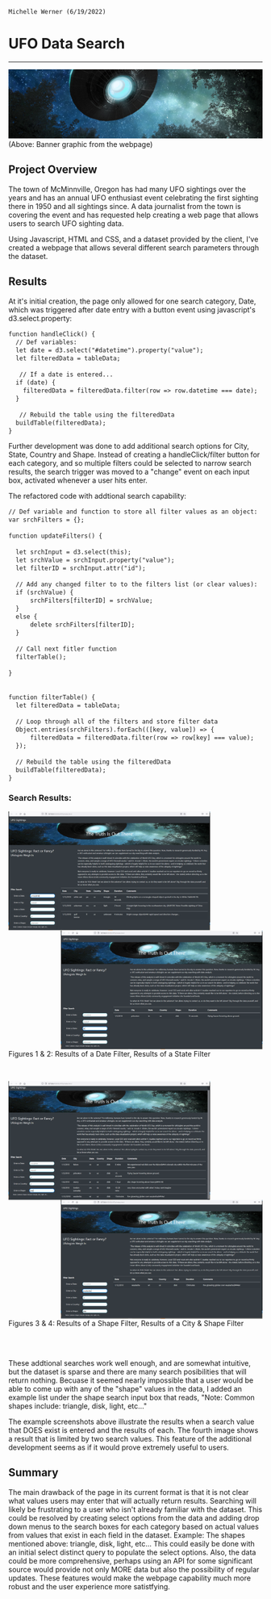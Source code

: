 
                                                                                           Michelle Werner (6/19/2022)
# UFO Data Search
---

<!--![alt](resources/___.png)-->
<img src="https://github.com/miwermi/ufos/blob/main/static/images/banner.png" alt ="graphic: UFOs">
(Above: Banner graphic from the webpage)

## Project Overview

The town of McMinnville, Oregon has had many UFO sightings over the years and has an annual UFO enthusiast event celebrating the first sighting there in 1950 and all sightings since.  A data journalist from the town is covering the event and has requested help creating a web page that allows users to search UFO sighting data.

Using Javascript, HTML and CSS, and a dataset provided by the client, I've created a webpage that allows several different search parameters through the dataset.

## Results


At it's initial creation, the page only allowed for one search category, Date, which was triggered after date entry with a button event using javascript's d3.select.property: 

    function handleClick() {
      // Def variables:
      let date = d3.select("#datetime").property("value");
      let filteredData = tableData;

       // If a date is entered...
      if (date) {
        filteredData = filteredData.filter(row => row.datetime === date);
      }

       // Rebuild the table using the filteredData
      buildTable(filteredData);
    }
  

Further development was done to add additional search options for City, State, Country and Shape. Instead of creating a handleClick/filter button for each category,  and so multiple filters could be selected to narrow search results, the search trigger was moved to a "change" event on each input box, activated whenever a user hits enter.  

The refactored code with addtional search capability:

    // Def variable and function to store all filter values as an object:
    var srchFilters = {};

    function updateFilters() {

      let srchInput = d3.select(this);
      let srchValue = srchInput.property("value");
      let filterID = srchInput.attr("id");

      // Add any changed filter to to the filters list (or clear values):
      if (srchValue) {
          srchFilters[filterID] = srchValue;
      }
      else {
          delete srchFilters[filterID];
      }

      // Call next fitler function
      filterTable();

    }
  

    function filterTable() {
      let filteredData = tableData;

      // Loop through all of the filters and store filter data
      Object.entries(srchFilters).forEach(([key, value]) => {
          filteredData = filteredData.filter(row => row[key] === value);
      });  

      // Rebuild the table using the filteredData
      buildTable(filteredData);
    }
    
### Search Results:

<img src="https://github.com/miwermi/ufos/blob/main/static/images/datefilter.png" align="left" width="400" height="236" alt ="screenshot: Date Filter">  <img src="https://github.com/miwermi/ufos/blob/main/static/images/statefilter.png" align="right" width="400" height="236" alt ="screenshot: State Filter">
<br clear="all" />
Figures 1 & 2: Results of a Date Filter,  Results of a State Filter

<br clear="all" />
    
<img src="https://github.com/miwermi/ufos/blob/main/static/images/shapefilter.png" align="left" width="400" height="236" alt ="screenshot: Shape Filter"><img src="https://github.com/miwermi/ufos/blob/main/static/images/city+shapefilter.png" align="right" width="400" height="236" alt ="screenshot: City & Shape">
<br clear="all" />
Figures 3 & 4: Results of a Shape Filter, Results of a City & Shape Filter

<br clear="all" />   
<br clear="all" /> 

These addtional searches work well enough, and are somewhat intuitive, but the dataset is sparse and there are many search posibilities that will return nothing. Becuase it seemed nearly impossible that a user would be able to come up with any of the "shape" values in the data, I added an example list under the shape search input box that reads, "Note: Common shapes include: triangle, disk, light, etc..."

The example screenshots above illustrate the results when a search value that DOES exist is entered and the results of each.  The fourth image shows a result that is limited by two search values.  This feature of the additional development seems as if it would prove extremely useful to users.


## Summary

The main drawback of the page in its current format is that it is not clear what values users may enter that will actually return results. Searching will likely be frustrating to a user who isn't already familiar with the dataset. This could be resolved by creating select options from the data and adding drop down menus to the search boxes for each category based on actual values from values that exist in each field in the dataset.  Example: The shapes mentioned above: triangle, disk, light, etc...  This could easily be done with an initial select distinct query to populate the select options.
Also, the data could be more comprehensive, perhaps using an API for some significant source would provide not only MORE data but also the possibility of regular updates. These features would make the webpage capability much more robust and the user experience more satistfying.
